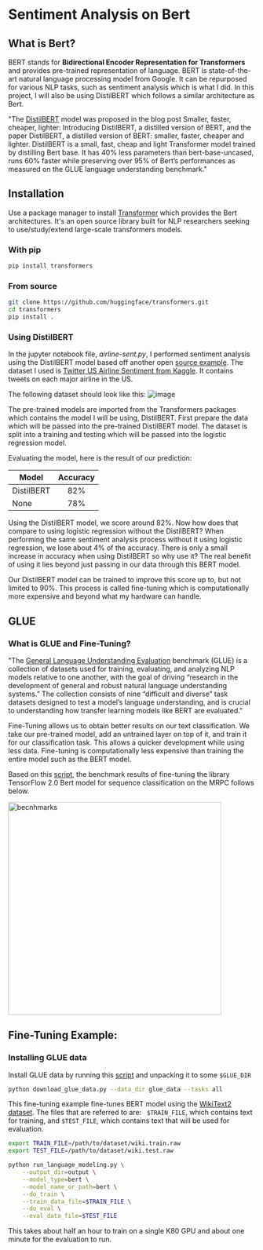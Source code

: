 # Sentiment Analysis on Bert

## What is Bert?
BERT stands for __Bidirectional Encoder Representation for Transformers__ and provides pre-trained representation of language. BERT is state-of-the-art natural language processing model from Google. It can be repurposed for various NLP tasks, such as sentiment analysis which is what I did. In this project, I will also be using DistilBERT which follows a similar architecture as Bert.

"The [DistilBERT](https://huggingface.co/transformers/model_doc/distilbert.html) model was proposed in the blog post Smaller, faster, cheaper, lighter: Introducing DistilBERT, a distilled version of BERT, and the paper DistilBERT, a distilled version of BERT: smaller, faster, cheaper and lighter. DistilBERT is a small, fast, cheap and light Transformer model trained by distilling Bert base. It has 40% less parameters than bert-base-uncased, runs 60% faster while preserving over 95% of Bert’s performances as measured on the GLUE language understanding benchmark."

## Installation

Use a package manager to install [Transformer](https://huggingface.co/transformers/index.html) which provides the Bert architectures. It's an open source library built for NLP researchers seeking to use/study/extend large-scale transformers models.

### With pip
```bash
pip install transformers
```
### From source
```bash
git clone https://github.com/huggingface/transformers.git
cd transformers
pip install .
```
### Using DistilBERT
In the jupyter notebook file, _airline-sent.py_, I performed sentiment analysis using the DistilBERT model based off another open [source example](https://github.com/jalammar/jalammar.github.io/tree/master/notebooks/bert). The dataset I used is [Twitter US Airline Sentiment from Kaggle](https://www.kaggle.com/crowdflower/twitter-airline-sentiment). It contains tweets on each major airline in the US.

The following dataset should look like this:
![image](https://user-images.githubusercontent.com/14842967/81838842-b6624700-9514-11ea-8529-908be57d2766.png)


The pre-trained models are imported from the Transformers packages which contains the model I will be using, DistilBERT. First prepare the data which will be passed into the pre-trained DistilBERT model. The dataset is split into a training and testing which will be passed into the logistic regression model.

Evaluating the model, here is the result of our prediction:

| Model    |      Accuracy |
|----------|:-------------:|
|DistilBERT |   82%        |
|None       |  78%        |

Using the DistilBERT model, we score around 82%. Now how does that compare to using logistic regression without the DistilBERT? When performing the same sentiment analysis process without it using logistic regression, we lose about 4% of the accuracy. There is only a small increase in accuracy when using DistilBERT so why use it? The real benefit of using it lies beyond just passing in our data through this BERT model.

Our DistilBERT model can be trained to improve this score up to, but not limited to 90%. This process is called fine-tuning which is computationally more expensive and beyond what my hardware can handle.
## GLUE

### What is GLUE and Fine-Tuning?

"The [General Language Understanding Evaluation](https://mccormickml.com/2019/11/05/GLUE/) benchmark (GLUE) is a collection of datasets used for training, evaluating, and analyzing NLP models relative to one another, with the goal of driving “research in the development of general and robust natural language understanding systems.” The collection consists of nine “difficult and diverse” task datasets designed to test a model’s language understanding, and is crucial to understanding how transfer learning models like BERT are evaluated."

Fine-Tuning allows us to obtain better results on our text classification. We take our pre-trained model, add an untrained layer on top of it, and train it for our classification task. This allows a quicker development while using less data. Fine-tuning is computationally less expensive than training the entire model such as the BERT model.

Based on this [script](https://github.com/huggingface/transformers/blob/master/examples/text-classification/run_tf_glue.py), the benchmark results of fine-tuning the library TensorFlow 2.0 Bert model for sequence classification on the MRPC follows below.

<img width="434" alt="becnhmarks" src="https://user-images.githubusercontent.com/14842967/81595312-462ab880-9390-11ea-944d-5eda5bccca4c.png">


## Fine-Tuning Example:

### Installing GLUE data
Install GLUE data by running this [script](https://gist.github.com/W4ngatang/60c2bdb54d156a41194446737ce03e2e) and unpacking it to some ```$GLUE_DIR```
```bash
python download_glue_data.py --data_dir glue_data --tasks all
```

This fine-tuning example fine-tunes BERT model using the [WikiText2 dataset](https://blog.einstein.ai/the-wikitext-long-term-dependency-language-modeling-dataset/).
The files that are referred to are: ``` $TRAIN_FILE```, which contains text for training, and ```$TEST_FILE```, which contains text that will be used for evaluation.

```bash
export TRAIN_FILE=/path/to/dataset/wiki.train.raw
export TEST_FILE=/path/to/dataset/wiki.test.raw

python run_language_modeling.py \
    --output_dir=output \
    --model_type=bert \
    --model_name_or_path=bert \
    --do_train \
    --train_data_file=$TRAIN_FILE \
    --do_eval \
    --eval_data_file=$TEST_FILE
```


This takes about half an hour to train on a single K80 GPU and about one minute for the evaluation to run.
